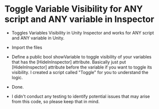 # Toggle Variable Visibility for ANY script and ANY variable in Inspector

- Toggles Variables Visibility in Unity Inspector and works for ANY script and ANY variable in Unity. 

- Import the files
- Define a public bool showVariable to toggle visibility of your variables that has the [HideInInspector] attribute. Basically just put [HideInInspector] attribute before the variable if you want to toggle its visibility. I created a script called "Toggle" for you to understand the logic.
- Done.

- I didn't conduct any testing to identify potential issues that may arise from this code, so please keep that in mind.
